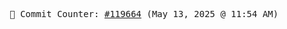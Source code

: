 <p align="center">
    <samp>
        📮 Commit Counter: <a href="https://github.com/Javascript-void0/Javascript-void0/commits/main">#119664</a> (May 13, 2025 @ 11:54 AM)
    </samp>
</p>